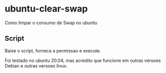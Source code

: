 # ubuntu-clear-swap
Como limpar o consumo de Swap no ubuntu


## Script

Baixe o script, forneca a permissao e execute.

Foi testado no ubuntu 20.04, mas acredito que funcione em outras versoes Debian e outras versoes linux.
